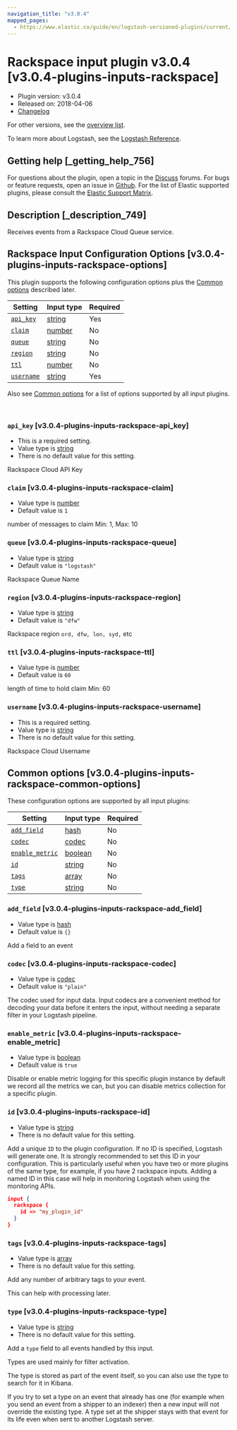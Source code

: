 ```yaml
---
navigation_title: "v3.0.4"
mapped_pages:
  - https://www.elastic.co/guide/en/logstash-versioned-plugins/current/v3.0.4-plugins-inputs-rackspace.html
---
```


# Rackspace input plugin v3.0.4 [v3.0.4-plugins-inputs-rackspace]


* Plugin version: v3.0.4
* Released on: 2018-04-06
* [Changelog](https://github.com/logstash-plugins/logstash-input-rackspace/blob/v3.0.4/CHANGELOG.md)

For other versions, see the [overview list](input-rackspace-index.md).

To learn more about Logstash, see the [Logstash Reference](logstash://reference/index.md).

## Getting help [_getting_help_756]

For questions about the plugin, open a topic in the [Discuss](http://discuss.elastic.co) forums. For bugs or feature requests, open an issue in [Github](https://github.com/logstash-plugins/logstash-input-rackspace). For the list of Elastic supported plugins, please consult the [Elastic Support Matrix](https://www.elastic.co/support/matrix#matrix_logstash_plugins).


## Description [_description_749]

Receives events from a Rackspace Cloud Queue service.


## Rackspace Input Configuration Options [v3.0.4-plugins-inputs-rackspace-options]

This plugin supports the following configuration options plus the [Common options](v3-0-4-plugins-inputs-rackspace.md#v3.0.4-plugins-inputs-rackspace-common-options) described later.

| Setting | Input type | Required |
| --- | --- | --- |
| [`api_key`](v3-0-4-plugins-inputs-rackspace.md#v3.0.4-plugins-inputs-rackspace-api_key) | [string](logstash://reference/configuration-file-structure.md#string) | Yes |
| [`claim`](v3-0-4-plugins-inputs-rackspace.md#v3.0.4-plugins-inputs-rackspace-claim) | [number](logstash://reference/configuration-file-structure.md#number) | No |
| [`queue`](v3-0-4-plugins-inputs-rackspace.md#v3.0.4-plugins-inputs-rackspace-queue) | [string](logstash://reference/configuration-file-structure.md#string) | No |
| [`region`](v3-0-4-plugins-inputs-rackspace.md#v3.0.4-plugins-inputs-rackspace-region) | [string](logstash://reference/configuration-file-structure.md#string) | No |
| [`ttl`](v3-0-4-plugins-inputs-rackspace.md#v3.0.4-plugins-inputs-rackspace-ttl) | [number](logstash://reference/configuration-file-structure.md#number) | No |
| [`username`](v3-0-4-plugins-inputs-rackspace.md#v3.0.4-plugins-inputs-rackspace-username) | [string](logstash://reference/configuration-file-structure.md#string) | Yes |

Also see [Common options](v3-0-4-plugins-inputs-rackspace.md#v3.0.4-plugins-inputs-rackspace-common-options) for a list of options supported by all input plugins.

 

### `api_key` [v3.0.4-plugins-inputs-rackspace-api_key]

* This is a required setting.
* Value type is [string](logstash://reference/configuration-file-structure.md#string)
* There is no default value for this setting.

Rackspace Cloud API Key


### `claim` [v3.0.4-plugins-inputs-rackspace-claim]

* Value type is [number](logstash://reference/configuration-file-structure.md#number)
* Default value is `1`

number of messages to claim Min: 1, Max: 10


### `queue` [v3.0.4-plugins-inputs-rackspace-queue]

* Value type is [string](logstash://reference/configuration-file-structure.md#string)
* Default value is `"logstash"`

Rackspace Queue Name


### `region` [v3.0.4-plugins-inputs-rackspace-region]

* Value type is [string](logstash://reference/configuration-file-structure.md#string)
* Default value is `"dfw"`

Rackspace region `ord, dfw, lon, syd,` etc


### `ttl` [v3.0.4-plugins-inputs-rackspace-ttl]

* Value type is [number](logstash://reference/configuration-file-structure.md#number)
* Default value is `60`

length of time to hold claim Min: 60


### `username` [v3.0.4-plugins-inputs-rackspace-username]

* This is a required setting.
* Value type is [string](logstash://reference/configuration-file-structure.md#string)
* There is no default value for this setting.

Rackspace Cloud Username



## Common options [v3.0.4-plugins-inputs-rackspace-common-options]

These configuration options are supported by all input plugins:

| Setting | Input type | Required |
| --- | --- | --- |
| [`add_field`](v3-0-4-plugins-inputs-rackspace.md#v3.0.4-plugins-inputs-rackspace-add_field) | [hash](logstash://reference/configuration-file-structure.md#hash) | No |
| [`codec`](v3-0-4-plugins-inputs-rackspace.md#v3.0.4-plugins-inputs-rackspace-codec) | [codec](logstash://reference/configuration-file-structure.md#codec) | No |
| [`enable_metric`](v3-0-4-plugins-inputs-rackspace.md#v3.0.4-plugins-inputs-rackspace-enable_metric) | [boolean](logstash://reference/configuration-file-structure.md#boolean) | No |
| [`id`](v3-0-4-plugins-inputs-rackspace.md#v3.0.4-plugins-inputs-rackspace-id) | [string](logstash://reference/configuration-file-structure.md#string) | No |
| [`tags`](v3-0-4-plugins-inputs-rackspace.md#v3.0.4-plugins-inputs-rackspace-tags) | [array](logstash://reference/configuration-file-structure.md#array) | No |
| [`type`](v3-0-4-plugins-inputs-rackspace.md#v3.0.4-plugins-inputs-rackspace-type) | [string](logstash://reference/configuration-file-structure.md#string) | No |

### `add_field` [v3.0.4-plugins-inputs-rackspace-add_field]

* Value type is [hash](logstash://reference/configuration-file-structure.md#hash)
* Default value is `{}`

Add a field to an event


### `codec` [v3.0.4-plugins-inputs-rackspace-codec]

* Value type is [codec](logstash://reference/configuration-file-structure.md#codec)
* Default value is `"plain"`

The codec used for input data. Input codecs are a convenient method for decoding your data before it enters the input, without needing a separate filter in your Logstash pipeline.


### `enable_metric` [v3.0.4-plugins-inputs-rackspace-enable_metric]

* Value type is [boolean](logstash://reference/configuration-file-structure.md#boolean)
* Default value is `true`

Disable or enable metric logging for this specific plugin instance by default we record all the metrics we can, but you can disable metrics collection for a specific plugin.


### `id` [v3.0.4-plugins-inputs-rackspace-id]

* Value type is [string](logstash://reference/configuration-file-structure.md#string)
* There is no default value for this setting.

Add a unique `ID` to the plugin configuration. If no ID is specified, Logstash will generate one. It is strongly recommended to set this ID in your configuration. This is particularly useful when you have two or more plugins of the same type, for example, if you have 2 rackspace inputs. Adding a named ID in this case will help in monitoring Logstash when using the monitoring APIs.

```json
input {
  rackspace {
    id => "my_plugin_id"
  }
}
```


### `tags` [v3.0.4-plugins-inputs-rackspace-tags]

* Value type is [array](logstash://reference/configuration-file-structure.md#array)
* There is no default value for this setting.

Add any number of arbitrary tags to your event.

This can help with processing later.


### `type` [v3.0.4-plugins-inputs-rackspace-type]

* Value type is [string](logstash://reference/configuration-file-structure.md#string)
* There is no default value for this setting.

Add a `type` field to all events handled by this input.

Types are used mainly for filter activation.

The type is stored as part of the event itself, so you can also use the type to search for it in Kibana.

If you try to set a type on an event that already has one (for example when you send an event from a shipper to an indexer) then a new input will not override the existing type. A type set at the shipper stays with that event for its life even when sent to another Logstash server.



